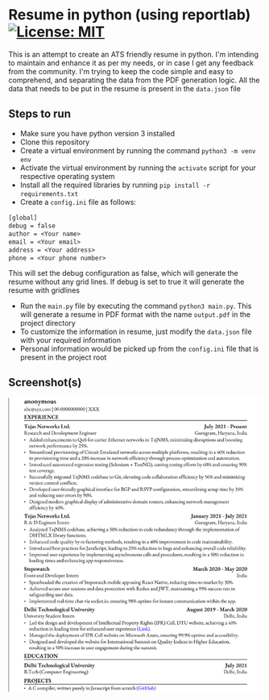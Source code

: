 # Resume in python (using reportlab) [![License: MIT](https://img.shields.io/badge/License-MIT-yellow.svg)](https://opensource.org/licenses/MIT)

This is an attempt to create an ATS friendly resume in python. I'm intending to maintain and enhance it as per my needs, or in case I get any feedback from the community. I'm trying to keep the code simple and easy to comprehend, and separating the data from the PDF generation logic. All the data that needs to be put in the resume is present in the ```data.json``` file

## Steps to run
- Make sure you have python version 3 installed
- Clone this repository
- Create a virtual environment by running the command ```python3 -m venv env```
- Activate the virtual environment by running the ```activate``` script for your respective operating system 
- Install all the required libraries by running ```pip install -r requirements.txt```
- Create a ```config.ini``` file as follows:

```
[global]
debug = false
author = <Your name>
email = <Your email>
address = <Your address>
phone = <Your phone number>
```
This will set the debug configuration as false, which will generate the resume without any grid lines. If debug is set to true it will generate the resume with gridlines
- Run the ```main.py``` file by executing the command ```python3 main.py```. This will generate a resume in PDF format with the name ```output.pdf``` in the project directory
- To customize the information in resume, just modify the ```data.json``` file with your required information
- Personal information would be picked up from the ```config.ini``` file that is present in the project root

## Screenshot(s)
![Generated resume](./res/screenshots/output.png)
